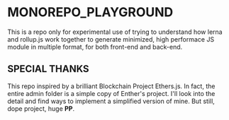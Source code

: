 # MONOREPO_PLAYGROUND

This is a repo only for experimental use of trying to understand how lerna and rollup.js work together to generate minimized, high performace JS module in multiple format, for both front-end and back-end. 

## SPECIAL THANKS

This repo inspired by a brilliant Blockchain Project Ethers.js. In fact, the entire admin folder is a simple copy of Enther's project. I'll look into the detail and find ways to implement a simplified version of mine. But still, dope project, huge **PP**.

